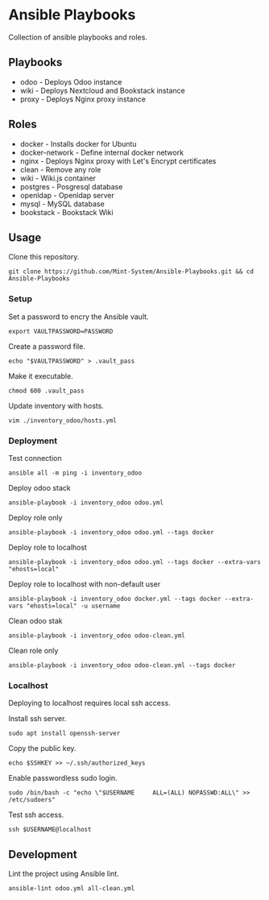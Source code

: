 
# Ansible Playbooks

Collection of ansible playbooks and roles.

## Playbooks

* odoo - Deploys Odoo instance
* wiki - Deploys Nextcloud and Bookstack instance
* proxy - Deploys Nginx proxy instance

## Roles

* docker - Installs docker for Ubuntu
* docker-network - Define internal docker network
* nginx - Deploys Nginx proxy with Let's Encrypt certificates
* clean - Remove any role
* wiki - Wiki.js container
* postgres - Posgresql database
* openldap - Openldap server
* mysql - MySQL database
* bookstack - Bookstack Wiki

## Usage

Clone this repository.

`git clone https://github.com/Mint-System/Ansible-Playbooks.git && cd Ansible-Playbooks`

### Setup

Set a password to encry the Ansible vault.

`export VAULTPASSWORD=PASSWORD`

Create a password file.

`echo "$VAULTPASSWORD" > .vault_pass`

Make it executable.

`chmod 600 .vault_pass`

Update inventory with hosts.

`vim ./inventory_odoo/hosts.yml`

### Deployment

Test connection

`ansible all -m ping -i inventory_odoo`

Deploy odoo stack

`ansible-playbook -i inventory_odoo odoo.yml`

Deploy role only

`ansible-playbook -i inventory_odoo odoo.yml --tags docker`

Deploy role to localhost

`ansible-playbook -i inventory_odoo odoo.yml --tags docker --extra-vars "ehosts=local"`

Deploy role to localhost with non-default user

`ansible-playbook -i inventory_odoo docker.yml --tags docker --extra-vars "ehosts=local" -u username`

Clean odoo stak

`ansible-playbook -i inventory_odoo odoo-clean.yml`

Clean role only

`ansible-playbook -i inventory_odoo odoo-clean.yml --tags docker`

### Localhost

Deploying to localhost requires local ssh access.

Install ssh server.

`sudo apt install openssh-server`

Copy the public key.

`echo $SSHKEY >> ~/.ssh/authorized_keys`

Enable passwordless sudo login.

`sudo /bin/bash -c "echo \"$USERNAME     ALL=(ALL) NOPASSWD:ALL\" >> /etc/sudoers"`

Test ssh access.

`ssh $USERNAME@localhost`

## Development

Lint the project using Ansible lint.

`ansible-lint odoo.yml all-clean.yml`

